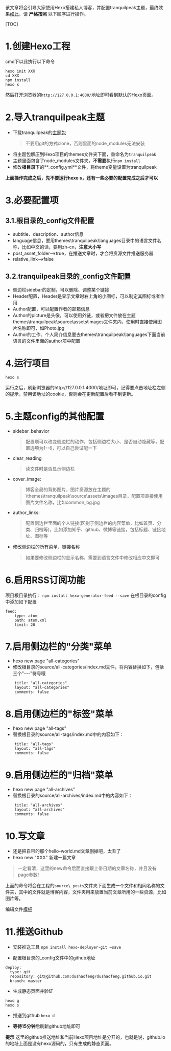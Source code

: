 该文章将会引导大家使用Hexo搭建私人博客，并配置tranquilpeak主题，最终效果[如此](https://dushaofeng.github.io/)，请 **严格按照** 以下顺序进行操作。

[TOC]

# 1.创建Hexo工程

cmd下以此执行以下命令
```
hexo init XXX
cd XXX
npm install
hexo s
```
然后打开浏览器的`http://127.0.0.1:4000/`地址即可看到默认的Hexo页面。

# 2.导入tranquilpeak主题

 - 下载tranquilpeak的[主题包](https://github.com/LouisBarranqueiro/hexo-theme-tranquilpeak/blob/master/docs/user.md)
    >不要用git的方式clone，否则里面的node_modules无法安装
 - 将主题包解压到Hexo项目的themes文件夹下面，重命名为`tranquilpeak`
 - 主题里面包含了node_modules文件夹，**不需要**执行`npm install`
 - 修改**根目录**下的**_config.yml**文件，将theme变量设置为tranquilpeak

**上面操作完成之后，先不要运行hexo s，还有一些必要的配置完成之后才可以**

# 3.必要配置项

## 3.1.根目录的_config文件配置

 - subtitle、description、author信息
 - language信息，要用themes\tranquilpeak\languages目录中的语言文件名称，比如中文的话，要用zh-cn，**注意大小写**
 - post_asset_folder-->true，在推送文章时，才会将资源文件推送服务器
 - relative_link-->false

 
## 3.2.tranquilpeak目录的_config文件配置

 - 侧边栏sidebar的定制，可以删除、调整某个链接
 - Header配置，Header是显示文章时右上角的小图标，可以制定其图标或者作用
 - Author配置，可以配置作者的邮箱信息
 - Author的picture是头像，可以使用外链，或者把文件放在主题themes\tranquilpeak\source\assets\images文件夹内，使用时直接使用图片名称即可，如Photo.jpg
 - Author的工作、个人简介信息要去themes\tranquilpeak\languages下面当前语言的文件里面的author项中配置

# 4.运行项目

```
hexo s
```
运行之后，刷新浏览器的http://127.0.0.1:4000/地址即可，记得要点击地址栏左侧的提示，禁用该地址的cookie，否则会在更新配置后看不到更新。

# 5.主题config的其他配置

 - sidebar_behavior
    >配置项可以改变侧边栏的动作，包括侧边栏大小、是否自动隐藏等，配置选项为1--6，可以自己尝试配一下

 - clear_reading
    >读文件时是否显示侧边栏

 - cover_image:
    >博客全局的背影图片，图片资源放在主题的\themes\tranquilpeak\source\assets\images目录，配置项直接使用图片文件名称，比如common_bg.jpg

 - author_links:
    >配置侧边栏里面的个人链接(区别于侧边栏的内容菜单，比如首页、分类、归档等)，比如添加知乎、github、微博等链接，包括标题、链接地址、图标等
 
 - 修改侧边栏的所有菜单、链接名称
    >如果要修改侧边栏的显示名称，需要到语言文件中修改相应中文即可

# 6.启用RSS订阅功能

项目根目录执行：
`npm install hexo-generator-feed --save`
在根目录的config中添加如下配置
```
feed:
    type: atom
    path: atom.xml
    limit: 20
```

# 7.启用侧边栏的"分类"菜单
 - hexo new page "all-categories"
 - 修改根目录的source/all-categories/index.md文件，将内容替换如下，包括三个"---"符号哦
```
    title: "all-categories"
    layout: "all-categories"
    comments: false
```

# 8.启用侧边栏的"标签"菜单
 - hexo new page "all-tags"
 - 替换根目录的source/all-tags/index.md中的内容如下：

```
    title: "all-tags"
    layout: "all-tags"
    comments: false
```

# 9.启用侧边栏的"归档"菜单
 - hexo new page "all-archives"
 - 替换根目录的source/all-archives/index.md中的内容如下：
```
    title: "all-archives"
    layout: "all-archives"
    comments: false
```

# 10.写文章

 - 还是把自带的那个hello-world.md文章删掉吧，太丑了
 - hexo new "XXX" 新建一篇文章

>一定看清，这里的new命令后面直接跟上带日期的文章名称，并且没有page参数!

上面的命令将会在工程的`source\_posts`文件夹下面生成一个文件和相同名称的文件夹，其中的文件就是博客内容，文件夹用来放置当前文章所用的一些资源，比如图片等。

编辑文件[模板](PoemTemplate.md)

# 11.推送Github
 - 安装推送工具
`npm install hexo-deployer-git –save`

 - 配置根目录的_config文件中的github地址
```
deploy:
  type: git
  repository: git@github.com:dushaofeng/dushaofeng.github.io.git
  branch: master
```

 - 生成静态页面并验证
```
hexo g
hexo s
```

 - 推送到github
`hexo d`

 - **等待15分钟**后刷新github地址即可

**提示**
这里的github推送地址和当前Hexo项目地址是分开的，也就是说，github.io的地址上面是没有hexo源码的，只有生成的静态页面。
